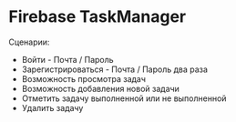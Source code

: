 # Firebase TaskManager

Сценарии:

* Войти - Почта / Пароль
* Зарегистрироваться - Почта / Пароль два раза
* Возможность просмотра задач
* Возможность добавления новой задачи
* Отметить задачу выполненной или не выполненной
* Удалить задачу



